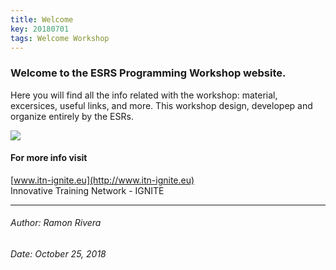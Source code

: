 ```yaml
---
title: Welcome
key: 20180701
tags: Welcome Workshop
---
```


### Welcome to the ESRS Programming Workshop website. 
Here you will find all the info related with the workshop: material, excersices, useful links, and more.
This workshop design, developep and organize entirely by the ESRs.

![](https://i.imgur.com/KMVYY8O.png)  

#### For more info visit
[www.itn-ignite.eu](http://www.itn-ignite.eu)   
Innovative Training Network - IGNITE  


---
###### Author: Ramon Rivera  
###### Date: October 25, 2018 
